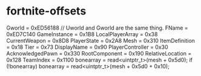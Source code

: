 # fortnite-offsets

Gworld = 0xED56188 // Uworld and Gworld are the same thing.
FName = 0xED7C140
GameInstance = 0x1B8
LocalPlayerArray = 0x38
CurrentWeapon = 0x8D8
PlayerState = 0x2A8
Mesh = 0x310
ItemDefinition = 0x18
Tier = 0x73
DisplayName = 0x90
PlayerController = 0x30
AcknowledgedPawn = 0x330
RootComponent = 0x190
RelativeLocation = 0x128
TeamIndex = 0x1100
bonearray = read<uintptr_t>(mesh + 0x5d0);
    if (!bonearray) bonearray = read<uintptr_t>(mesh + 0x5d0 + 0x10);
